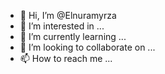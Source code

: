 - 👋 Hi, I’m @Elnuramyrza
- 👀 I’m interested in ...
- 🌱 I’m currently learning ...
- 💞️ I’m looking to collaborate on ...
- 📫 How to reach me ...

<!---
Elnuramyrza/Elnuramyrza is a ✨ special ✨ repository because its `README.md` (this file) appears on your GitHub profile.
You can click the Preview link to take a look at your changes.
--->
